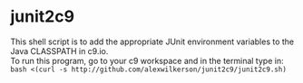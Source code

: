 # junit2c9
This shell script is to add the appropriate JUnit environment variables to the Java CLASSPATH in c9.io.  
To run this program, go to your c9 workspace and in the terminal type in: `bash <(curl -s
http://github.com/alexwilkerson/junit2c9/junit2c9.sh)`
